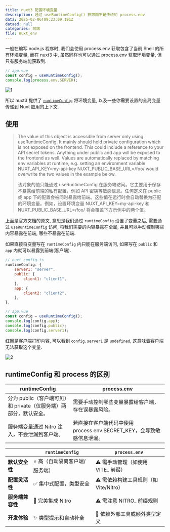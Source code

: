 ```yaml
---
title: nuxt3 配置环境变量
description: 通过 useRuntimeConfig() 获取而不是传统的 process.env
data: 2025-02-06T09:23:09.191Z
dataed: null
categories: 前端
file: nuxt_env
---
```


一般在编写 node.js 程序时, 我们会使用 process.env 获取包含了当前 Shell 的所有环境变量, 而在 nuxt3 中, 虽然同样也可以通过 process.env 获取环境变量, 但只有服务端能获取到.

```javascript
// app.vue
const config = useRuntimeConfig();
console.log(process.env.SERVER);
```

![1](/image/nuxt_env/1.webp)

所以 nuxt3 提供了 [`runtimeConfig`](https://nuxt.com/docs/api/nuxt-config#runtimeconfig-1) 将环境变量, 以及一些你需要设置的全局变量传递到 Nuxt 应用的上下文.

## 使用

> The value of this object is accessible from server only using useRuntimeConfig. It mainly should hold private configuration which is not exposed on the frontend. This could include a reference to your API secret tokens. Anything under public and app will be exposed to the frontend as well. Values are automatically replaced by matching env variables at runtime, e.g. setting an environment variable NUXT_API_KEY=my-api-key NUXT_PUBLIC_BASE_URL=/foo/ would overwrite the two values in the example below.
>
> 该对象的值只能通过 useRuntimeConfig 在服务端访问。它主要用于保存不暴露给前端的私有配置，例如 API 密钥等敏感信息。任何定义在 public 或 app 下的配置会被同时暴露给前端。这些值在运行时会自动替换为匹配的环境变量。例如，设置环境变量 NUXT_API_KEY=my-api-key 和 NUXT_PUBLIC_BASE_URL=/foo/ 将会覆盖下方示例中的两个值。

上面是官方文档的原文, 意思是我们通过 `runtimeConfig` 设置了变量之后, 需要通过 `useRuntimeConfig` 访问, 将我们需要的内容暴露在全局, 并且可以手动控制哪些内容暴露在前端, 哪些不暴露在前端.

如果直接将变量写在 `runtimeConfig` 内只能在服务端访问, 如果写在 `public` 和 `app` 内就可以暴露到前端(客户端).

```javascript
// nuxt.config.ts
runtimeConfig: {
    server1: "server",
    public: {
        client1: "client1",
    },
    app: {
        client2: "client2",
    },
},

// app.vue
const config = useRuntimeConfig();
console.log(config.app);
console.log(config.public);
console.log(config.server1);
```

红圈是客户端打印内容, 可以看到 `config.server1` 是 `undefined`, 这意味着客户端无法获取这个变量.

![2](/image/nuxt_env/2.webp)

## runtimeConfig 和 process 的区别

|  runtimeConfig                           | process.env                                    |
|------------------------------------------|------------------------------------------------|
| 分为 public（客户端可见）和 private（仅服务端）两部分，默认安全。 | 需要手动控制哪些变量暴露给客户端，存在误暴露风险。                      |
| 服务端变量通过 Nitro 注入，不会泄漏到客户端。               | 若直接在客户端代码中使用 process.env.SECRET_KEY，会导致敏感信息泄漏。 |


|            | `runtimeConfig`     | `process.env`                |
|------------|-------------------|----------------------------|
| **默认安全性**  | ⭐️ 高（自动隔离客户端/服务端） | ⚠️ 需手动管理（如使用 VITE_ 前缀）     |
| **配置灵活性**  | ✅ 集中式配置，类型安全      | ⚠️ 需依赖构建工具规则（如 Vite/Nitro） |
| **服务端兼容性** | 	🔧 完美集成 Nitro    | ⚠️ 需注意 NITRO_ 前缀规则         |
| **开发体验**   | ✨ 类型提示和自动补全       | 🔨 依赖外部工具或额外类型定义           |
